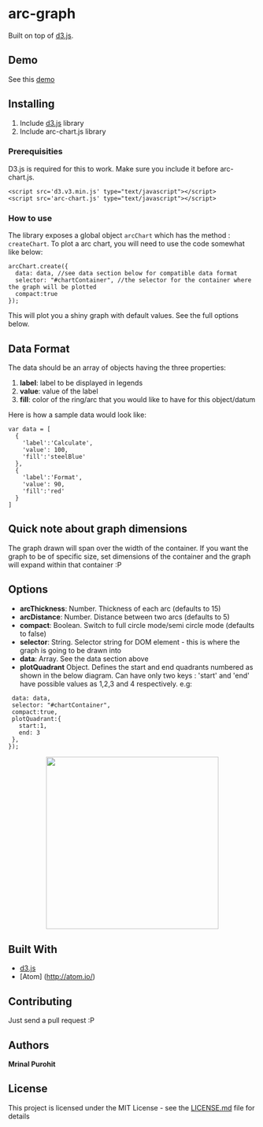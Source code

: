 # arc-graph


Built on top of [d3.js](https://d3js.org/).

## Demo
See this [demo](http://mrinalpurohit.com/demos/arc-graph/)



## Installing
1. Include [d3.js](https://d3js.org/) library
2. Include arc-chart.js library

### Prerequisities

D3.js is required for this to work. Make sure you include it before arc-chart.js.

```
<script src='d3.v3.min.js' type="text/javascript"></script>
<script src='arc-chart.js' type="text/javascript"></script>

```

### How to use

The library exposes a global object  ```arcChart``` which has the method : ```createChart```. To plot a arc chart, you will need to use the code somewhat like below:

```
arcChart.create({
  data: data, //see data section below for compatible data format
  selector: "#chartContainer", //the selector for the container where the graph will be plotted
  compact:true
});
```
This will plot you a shiny graph with default values. See the full options below.

## Data Format

The data should be an array of objects having the three properties:

1. **label**: label to be displayed in legends
2. **value**: value of the label 
3. **fill**: color of the ring/arc that you would like to have for this object/datum

Here is how a sample data would look like:
```
var data = [
  {
    'label':'Calculate',
    'value': 100,
    'fill':'steelBlue'
  },
  {
    'label':'Format',
    'value': 90,
    'fill':'red'
  }
]
```

## Quick note about graph dimensions
The graph drawn will span over the width of the container. If you want the graph to be of specific size, set dimensions of the container and the graph will expand within that container :P

## Options

- **arcThickness**: Number. Thickness of each arc (defaults to 15)
- **arcDistance**: Number. Distance between two arcs (defaults to 5)
- **compact**: Boolean. Switch to full circle mode/semi circle mode (defaults to false)
- **selector**: String. Selector string for DOM element - this is where the graph is going to be drawn into
- **data**: Array. See the data section above
- **plotQuadrant** Object. Defines the start and end quadrants numbered as shown in the below diagram. Can have only two keys : 'start' and 'end' have possible values as 1,2,3 and 4 respectively. e.g:

 ```arcChart.create({
  data: data,
  selector: "#chartContainer",
  compact:true,
  plotQuadrant:{
    start:1,
    end: 3
  },
});
```

<p align="center">
  <img src="http://mrinalpurohit.com/demos/arc-graph/demo_quadrant.png" width="350"/>
</p>

## Built With

* [d3.js](https://d3js.org/) 
* [Atom] (http://atom.io/)

## Contributing
Just send a pull request :P

## Authors

**Mrinal Purohit**

## License

This project is licensed under the MIT License - see the [LICENSE.md](LICENSE.md) file for details

